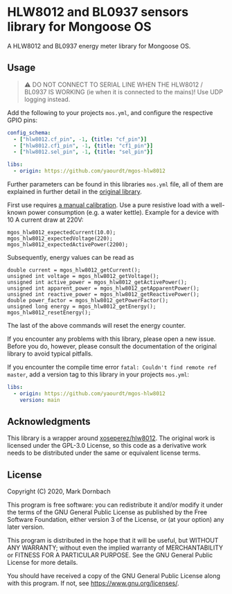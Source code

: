 # HLW8012 and BL0937 sensors library for Mongoose OS

A HLW8012 and BL0937 energy meter library for Mongoose OS.

## Usage

> ⚠ DO NOT CONNECT TO SERIAL LINE WHEN THE HLW8012 / BL0937 IS WORKING (ie when it is connected to the mains)!
> Use UDP logging instead.

Add the following to your projects `mos.yml`, and configure the respective GPIO
pins:

```yml
config_schema:
  - ["hlw8012.cf_pin", -1, {title: "cf_pin"}]
  - ["hlw8012.cf1_pin", -1, {title: "cf1_pin"}]
  - ["hlw8012.sel_pin", -1, {title: "sel_pin"}]

libs:
  - origin: https://github.com/yaourdt/mgos-hlw8012
```

Further parameters can be found in this libraries `mos.yml` file, all of them
are explained in further detail in the [original library](https://github.com/xoseperez/hlw8012).

First use requires [a manual calibration](https://github.com/xoseperez/hlw8012#manual-calibration).
Use a pure resistive load with a well-known power consumption (e.g. a water
kettle). Example for a device with 10 A current draw at 220V:

```
mgos_hlw8012_expectedCurrent(10.0);
mgos_hlw8012_expectedVoltage(220);
mgos_hlw8012_expectedActivePower(2200);
```

Subsequently, energy values can be read as

```
double current = mgos_hlw8012_getCurrent();
unsigned int voltage = mgos_hlw8012_getVoltage();
unsigned int active_power = mgos_hlw8012_getActivePower();
unsigned int apparent_power = mgos_hlw8012_getApparentPower();
unsigned int reactive_power = mgos_hlw8012_getReactivePower();
double power_factor = mgos_hlw8012_getPowerFactor();
unsigned long energy = mgos_hlw8012_getEnergy();
mgos_hlw8012_resetEnergy();
```

The last of the above commands will reset the energy counter.

If you encounter any problems with this library, please open a new issue. Before
you do, however, please consult the documentation of the original library to
avoid typical pitfalls.

If you encounter the compile time error `fatal: Couldn't find remote ref master`,
add a version tag to this library in your projects `mos.yml`:
```yml
libs:
  - origin: https://github.com/yaourdt/mgos-hlw8012
    version: main
```

## Acknowledgments
This library is a wrapper around [xoseperez/hlw8012](https://github.com/xoseperez/hlw8012).
The original work is licensed under the GPL-3.0 License, so this code as a
derivative work needs to be distributed under the same or equivalent license
terms.

## License

Copyright (C) 2020, Mark Dornbach

This program is free software: you can redistribute it and/or modify
it under the terms of the GNU General Public License as published by
the Free Software Foundation, either version 3 of the License, or
(at your option) any later version.

This program is distributed in the hope that it will be useful,
but WITHOUT ANY WARRANTY; without even the implied warranty of
MERCHANTABILITY or FITNESS FOR A PARTICULAR PURPOSE.  See the
GNU General Public License for more details.

You should have received a copy of the GNU General Public License
along with this program. If not, see https://www.gnu.org/licenses/.
